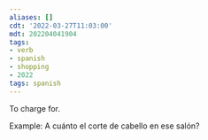 ```yaml
---
aliases: []
cdt: '2022-03-27T11:03:00'
mdt: 202204041904
tags:
- verb
- spanish
- shopping
- 2022
tags: spanish
---
```


To charge for.

Example: A cuánto el corte de cabello en ese salón?